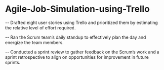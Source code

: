 # Agile-Job-Simulation-using-Trello

-- Drafted eight user stories using Trello and prioritized them by estimating the relative level of effort required.

-- Ran the Scrum team’s daily standup to effectively plan the day and energize the team members.

-- Conducted a sprint review to gather feedback on the Scrum’s work and a sprint retrospective to align on opportunities for improvement in future sprints.
